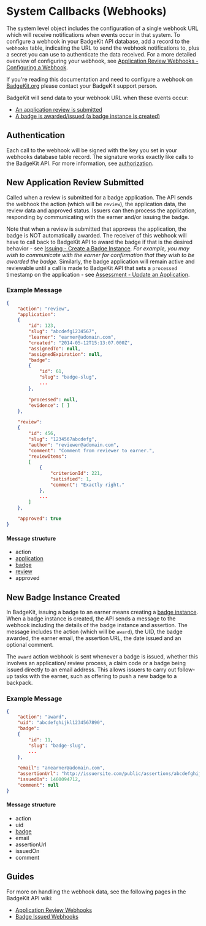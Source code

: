 # System Callbacks (Webhooks)

The system level object includes the configuration of a single webhook URL which will receive notifications when events occur in that system. To configure a webhook in your BadgeKit API database, add a record to the `webhooks` table, indicating the URL to send the webhook notifications to, plus a secret you can use to authenticate the data received. For a more detailed overview of configuring your webhook, see [Application Review Webhooks - Configuring a Webhook](https://github.com/mozilla/badgekit-api/wiki/Application-Review-Webhooks#configuring-a-webhook).

If you're reading this documentation and need to configure a webhook on [BadgeKit.org](http://badgekit.org) please contact your BadgeKit support person.

BadgeKit will send data to your webhook URL when these events occur:

* [An application review is submitted](#new-application-review-submitted)
* [A badge is awarded/issued (a badge instance is created)](#new-badge-instance-created)

## Authentication

Each call to the webhook will be signed with the key you set in your webhooks database table record. The signature works exactly like calls to the BadgeKit API. For more information, see [authorization](authorization.md).

## New Application Review Submitted

Called when a review is submitted for a badge application. The API sends the webhook the action (which will be `review`), the application data, the review data and approved status. Issuers can then process the application, responding by communicating with the earner and/or issuing the badge.

Note that when a review is submitted that approves the application, the badge is NOT automatically awarded. The receiver of this webhook will have to call back to BadgeKit API to award the badge if that is the desired behavior - see [Issuing - Create a Badge Instance](issuing.md#create-a-badge-instance). _For example, you may wish to communicate with the earner for confirmation that they wish to be awarded the badge._ Similarly, the badge application will remain active and reviewable until a call is made to BadgeKit API that sets a `processed` timestamp on the application - see [Assessment - Update an Application](assessment.md#update-an-application).

### Example Message

```json
{
    "action": "review",
    "application": 
    {
        "id": 123,
        "slug": "abcdefg1234567",
        "learner": "earner@adomain.com",
        "created": "2014-05-12T15:13:07.000Z",
        "assignedTo": null,
        "assignedExpiration": null,
        "badge": 
        {
            "id": 61,
            "slug": "badge-slug",
            ...
        },

        "processed": null,
        "evidence": [ ]
    },

    "review": 
    {
        "id": 456,
        "slug": "1234567abcdefg",
        "author": "reviewer@adomain.com",
        "comment": "Comment from reviewer to earner.",
        "reviewItems": 
        [
            {
                "criterionId": 221,
                "satisfied": 1,
                "comment": "Exactly right."
            },
            ...
        ]
    },

    "approved": true
}
```

#### Message structure

* action
* [application](assessment.md#applications)
 * [badge](badges.md)
* [review](assessment.md#reviews)
* approved

## New Badge Instance Created

In BadgeKit, issuing a badge to an earner means creating a [badge instance](issuing.md#create-a-badge-instance). When a badge instance is created, the API sends a message to the webhook including the details of the badge instance and assertion. The message includes the action (which will be `award`), the UID, the badge awarded, the earner email, the assertion URL, the date issued and an optional comment.

The `award` action webhook is sent whenever a badge is issued, whether this involves an application/ review process, a claim code or a badge being issued directly to an email address. This allows issuers to carry out follow-up tasks with the earner, such as offering to push a new badge to a backpack.

### Example Message

```json
{
    "action": "award",
    "uid": "abcdefghijkl1234567890",
    "badge": 
    {
        "id": 11,
        "slug": "badge-slug",
        ...
    },

    "email": "anearner@adomain.com",
    "assertionUrl": "http://issuersite.com/public/assertions/abcdefghijkl1234567890",
    "issuedOn": 1400094712,
    "comment": null
}
```

#### Message structure

* action
* uid
* [badge](badges.md)
* email
* assertionUrl
* issuedOn
* comment

## Guides

For more on handling the webhook data, see the following pages in the BadgeKit API wiki:

* [Application Review Webhooks](https://github.com/mozilla/badgekit-api/wiki/Application-Review-Webhooks) 
* [Badge Issued Webhooks](https://github.com/mozilla/badgekit-api/wiki/Badge-Issued-Webhooks)

